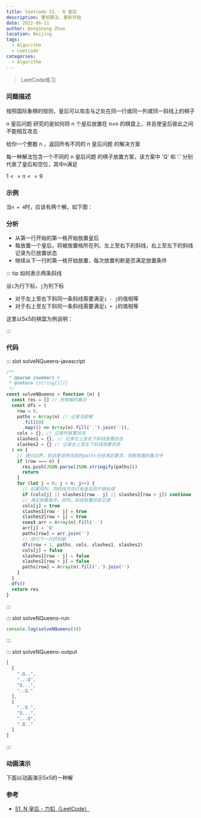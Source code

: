```yaml
---
title: leetcode 51 - N 皇后
description: 重拾算法，重新开始
date: 2022-06-11
author: Dongsheng Zhao
location: Beijing
tags:
  - Algorithm
  - Leetcode
categories:
  - Algorithm
---
```


> LeetCode练习 
<!-- more -->

### 问题描述

按照国际象棋的规则，皇后可以攻击与之处在同一行或同一列或同一斜线上的棋子

n 皇后问题 研究的是如何将 n 个皇后放置在 n×n 的棋盘上，并且使皇后彼此之间不能相互攻击

给你一个整数 n ，返回所有不同的 n 皇后问题 的解决方案

每一种解法包含一个不同的 n 皇后问题 的棋子放置方案，该方案中 'Q' 和 '.' 分别代表了皇后和空位，其中n满足

$1 <= n <= 9$

### 示例

当`n = 4`时，应该有两个解，如下图：

<Demo-NQueen-4 />

### 分析

* 从第一行开始的第一格开始放置皇后
* 每放置一个皇后，将被放置格所在列、左上至右下的斜线，右上至左下的斜线记录为已放置状态
* 继续从下一行的第一格开始放置，每次放置判断是否满足放置条件

::: tip 如何表示两条斜线

设`i`为行下标，`j`为列下标

* 对于左上至右下斜同一条斜线需要满足`i - j`的值相等
* 对于右上至左下斜同一条斜线需要满足`i + j`的值相等

这里以5x5的棋盘为例说明：

<Slashes7 />

:::

### 代码

<Util-CodeTab
  key-prefix="solveNQueens"
  :code-types="['javascript', 'run', 'output']"
  default-active-code-type="javascript"
/>

::: slot solveNQueens-javascript
  
```js
/**
 * @param {number} n
 * @return {string[][]}
 */
const solveNQueens = function (n) {
  const res = [] // 所有解的集合
  const dfs = (
    row = 0,
    paths = Array(n) // 记录当前解
      .fill(0)
      .map(() => Array(n).fill('.').join('')),
    cols = {}, // 记录列放置状态
    slashes1 = {}, // 记录左上至右下斜线放置状态
    slashes2 = {} // 记录右上至左下斜线放置状态
  ) => {
    // 递归边界，到这里说明当前的paths已经满足要求，将解放置到集合中
    if (row === n) {
      res.push(JSON.parse(JSON.stringify(paths)))
      return
    }
    for (let j = 0; j < n; j++) {
      // 如果同列，同斜线方向已有皇后则不做处理
      if (cols[j] || slashes1[row - j] || slashes2[row + j]) continue
      // 满足放置条件，将列，斜线放置状态记录
      cols[j] = true
      slashes1[row - j] = true
      slashes2[row + j] = true
      const arr = Array(n).fill('.')
      arr[j] = 'Q'
      paths[row] = arr.join('')
      // 进行下一行的判断 
      dfs(row + 1, paths, cols, slashes1, slashes2)
      cols[j] = false
      slashes1[row - j] = false
      slashes2[row + j] = false
      paths[row] = Array(n).fill('.').join('')
    }
  }
  dfs()
  return res
}
```
:::

::: slot solveNQueens-run
```js
console.log(solveNQueens(4))
```
:::

::: slot solveNQueens-output
```js
[
  [
    ".Q..",
    "...Q",
    "Q...",
    "..Q."
  ],
  [
    "..Q.",
    "Q...",
    "...Q",
    ".Q.."
  ]
]
```
:::

### 动画演示

下面以动画演示5x5的一种解

<AnimationDemo />

### 参考

* [51. N 皇后 - 力扣（LeetCode）](https://leetcode.cn/problems/n-queens/)

<script>
import Slashes7 from '@vp/demo-components/Algorithm/SolveNQueen/Slashes7.vue'
import AnimationDemo from '@vp/demo-components/Algorithm/SolveNQueen/AnimationDemo.vue'
export default {
  components: {
    Slashes7,
    AnimationDemo
  }
}
</script>